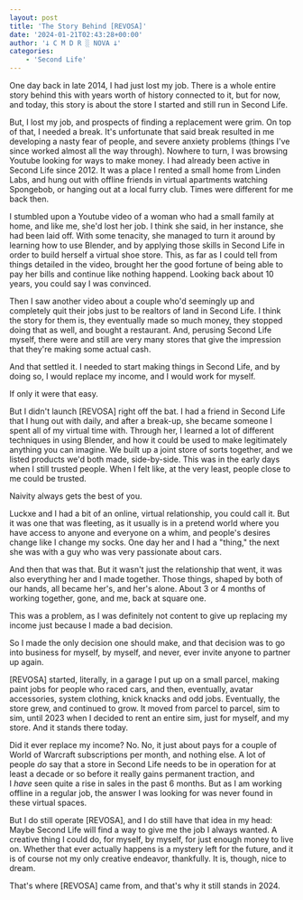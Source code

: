```yaml
---
layout: post
title: 'The Story Behind [REVOSA]'
date: '2024-01-21T02:43:28+00:00'
author: '𐕣 C M D R ░ NOVA 𐕣'
categories:
    - 'Second Life'
---
```


<!-- wp:paragraph -->
<p>One day back in late 2014, I had just lost my job. There is a whole entire story behind this with years worth of history connected to it, but for now, and today, this story is about the store I started and still run in Second Life.</p>
<!-- /wp:paragraph -->

<!-- wp:paragraph -->
<p>But, I lost my job, and prospects of finding a replacement were grim. On top of that, I needed a break. It's unfortunate that said break resulted in me developing a nasty fear of people, and severe anxiety problems (things I've since worked almost all the way through). Nowhere to turn, I was browsing Youtube looking for ways to make money. I had already been active in Second Life since 2012. It was a place I rented a small home from Linden Labs, and hung out with offline friends in virtual apartments watching Spongebob, or hanging out at a local furry club. Times were different for me back then.</p>
<!-- /wp:paragraph -->

<!-- wp:paragraph -->
<p>I stumbled upon a Youtube video of a woman who had a small family at home, and like me, she'd lost her job. I think she said, in her instance, she had been laid off. With some tenacity, she managed to turn it around by learning how to use Blender, and by applying those skills in Second Life in order to build herself a virtual shoe store. This, as far as I could tell from things detailed in the video, brought her the good fortune of being able to pay her bills and continue like nothing happend. Looking back about 10 years, you could say I was convinced.</p>
<!-- /wp:paragraph -->

<!-- wp:paragraph -->
<p>Then I saw another video about a couple who'd seemingly up and completely quit their jobs just to be realtors of land in Second Life. I think the story for them is, they eventually made so much money, they stopped doing that as well, and bought a restaurant. And, perusing Second Life myself, there were and still are very many stores that give the impression that they're making some actual cash.</p>
<!-- /wp:paragraph -->

<!-- wp:paragraph -->
<p>And that settled it. I needed to start making things in Second Life, and by doing so, I would replace my income, and I would work for myself.</p>
<!-- /wp:paragraph -->

<!-- wp:paragraph -->
<p>If only it were that easy.</p>
<!-- /wp:paragraph -->

<!-- wp:paragraph -->
<p>But I didn't launch [REVOSA] right off the bat. I had a friend in Second Life that I hung out with daily, and after a break-up, she became someone I spent all of my virtual time with. Through her, I learned a lot of different techniques in using Blender, and how it could be used to make legitimately anything you can imagine. We built up a joint store of sorts together, and we listed products we'd both made, side-by-side. This was in the early days when I still trusted people. When I felt like, at the very least, people close to me could be trusted.</p>
<!-- /wp:paragraph -->

<!-- wp:paragraph -->
<p>Naivity always gets the best of you.</p>
<!-- /wp:paragraph -->

<!-- wp:paragraph -->
<p>Luckxe and I had a bit of an online, virtual relationship, you could call it. But it was one that was fleeting, as it usually is in a pretend world where you have access to anyone and everyone on a whim, and people's desires change like I change my socks. One day her and I had a "thing," the next she was with a guy who was very passionate about cars.</p>
<!-- /wp:paragraph -->

<!-- wp:paragraph -->
<p>And then that was that. But it wasn't just the relationship that went, it was also everything her and I made together. Those things, shaped by both of our hands, all became her's, and her's alone. About 3 or 4 months of working together, gone, and me, back at square one.</p>
<!-- /wp:paragraph -->

<!-- wp:paragraph -->
<p>This was a problem, as I was definitely not content to give up replacing my income just because I made a bad decision.</p>
<!-- /wp:paragraph -->

<!-- wp:paragraph -->
<p>So I made the only decision one should make, and that decision was to go into business for myself, by myself, and never, ever invite anyone to partner up again.</p>
<!-- /wp:paragraph -->

<!-- wp:paragraph -->
<p>[REVOSA] started, literally, in a garage I put up on a small parcel, making paint jobs for people who raced cars, and then, eventually, avatar accessories, system clothing, knick knacks and odd jobs. Eventually, the store grew, and continued to grow. It moved from parcel to parcel, sim to sim, until 2023 when I decided to rent an entire sim, just for myself, and my store. And it stands there today.</p>
<!-- /wp:paragraph -->

<!-- wp:paragraph -->
<p>Did it ever replace my income? No. No, it just about pays for a couple of World of Warcraft subscriptions per month, and nothing else. A lot of people&nbsp;<em>do</em>&nbsp;say that a store in Second Life needs to be in operation for at least a decade or so before it really gains permanent traction, and I&nbsp;<em>have</em>&nbsp;seen quite a rise in sales in the past 6 months. But as I am working offline in a regular job, the answer I was looking for was never found in these virtual spaces.</p>
<!-- /wp:paragraph -->

<!-- wp:paragraph -->
<p>But I do still operate [REVOSA], and I do still have that idea in my head: Maybe Second Life will find a way to give me the job I always wanted. A creative thing I could do, for myself, by myself, for just enough money to live on. Whether that ever actually happens is a mystery left for the future, and it is of course not my only creative endeavor, thankfully. It is, though, nice to dream.</p>
<!-- /wp:paragraph -->

<!-- wp:paragraph -->
<p>That's where [REVOSA] came from, and that's why it still stands in 2024.</p>
<!-- /wp:paragraph -->